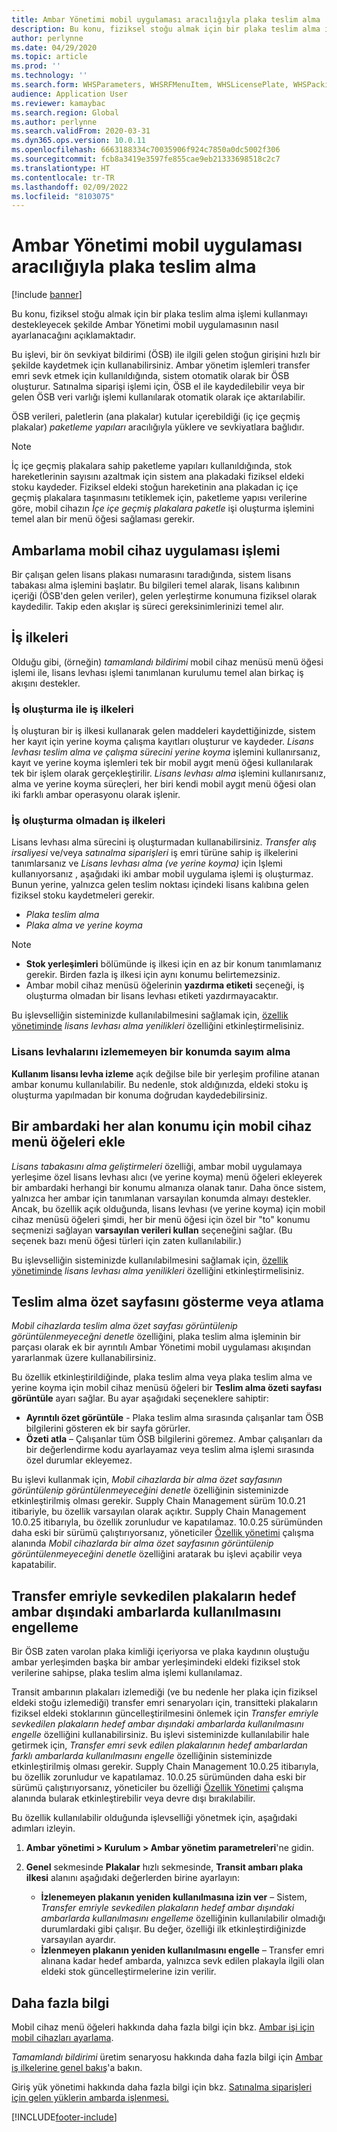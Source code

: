 ```yaml
---
title: Ambar Yönetimi mobil uygulaması aracılığıyla plaka teslim alma
description: Bu konu, fiziksel stoğu almak için bir plaka teslim alma işlemi kullanmayı desteklemek üzere Ambar Yönetimi mobil uygulamasının nasıl ayarlanacağını açıklamaktadır.
author: perlynne
ms.date: 04/29/2020
ms.topic: article
ms.prod: ''
ms.technology: ''
ms.search.form: WHSParameters, WHSRFMenuItem, WHSLicensePlate, WHSPackingStructure
audience: Application User
ms.reviewer: kamaybac
ms.search.region: Global
ms.author: perlynne
ms.search.validFrom: 2020-03-31
ms.dyn365.ops.version: 10.0.11
ms.openlocfilehash: 6663188334c70035906f924c7850a0dc5002f306
ms.sourcegitcommit: fcb8a3419e3597fe855cae9eb21333698518c2c7
ms.translationtype: HT
ms.contentlocale: tr-TR
ms.lasthandoff: 02/09/2022
ms.locfileid: "8103075"
---
```

# <a name="license-plate-receiving-via-the-warehouse-management-mobile-app"></a>Ambar Yönetimi mobil uygulaması aracılığıyla plaka teslim alma

[!include [banner](../includes/banner.md)]

Bu konu, fiziksel stoğu almak için bir plaka teslim alma işlemi kullanmayı destekleyecek şekilde Ambar Yönetimi mobil uygulamasının nasıl ayarlanacağını açıklamaktadır.

Bu işlevi, bir ön sevkiyat bildirimi (ÖSB) ile ilgili gelen stoğun girişini hızlı bir şekilde kaydetmek için kullanabilirsiniz. Ambar yönetim işlemleri transfer emri sevk etmek için kullanıldığında, sistem otomatik olarak bir ÖSB oluşturur. Satınalma siparişi işlemi için, ÖSB el ile kaydedilebilir veya bir gelen ÖSB veri varlığı işlemi kullanılarak otomatik olarak içe aktarılabilir.

ÖSB verileri, paletlerin (ana plakalar) kutular içerebildiği (iç içe geçmiş plakalar) *paketleme yapıları* aracılığıyla yüklere ve sevkiyatlara bağlıdır.

> [!NOTE]
> İç içe geçmiş plakalara sahip paketleme yapıları kullanıldığında, stok hareketlerinin sayısını azaltmak için sistem ana plakadaki fiziksel eldeki stoku kaydeder. Fiziksel eldeki stoğun hareketinin ana plakadan iç içe geçmiş plakalara taşınmasını tetiklemek için, paketleme yapısı verilerine göre, mobil cihazın *İçe içe geçmiş plakalara paketle* işi oluşturma işlemini temel alan bir menü öğesi sağlaması gerekir.

## <a name="warehousing-mobile-device-app-processing"></a>Ambarlama mobil cihaz uygulaması işlemi

Bir çalışan gelen lisans plakası numarasını taradığında, sistem lisans tabakası alma işlemini başlatır. Bu bilgileri temel alarak, lisans kalıbının içeriği (ÖSB'den gelen veriler), gelen yerleştirme konumuna fiziksel olarak kaydedilir. Takip eden akışlar iş süreci gereksinimlerinizi temel alır.

## <a name="work-policies"></a>İş ilkeleri

Olduğu gibi, (örneğin) *tamamlandı bildirimi* mobil cihaz menüsü menü öğesi işlemi ile, lisans levhası işlemi tanımlanan kurulumu temel alan birkaç iş akışını destekler.

### <a name="work-policies-with-work-creation"></a>İş oluşturma ile iş ilkeleri

İş oluşturan bir iş ilkesi kullanarak gelen maddeleri kaydettiğinizde, sistem her kayıt için yerine koyma çalışma kayıtları oluşturur ve kaydeder. *Lisans levhası teslim alma ve çalışma sürecini yerine koyma* işlemini kullanırsanız, kayıt ve yerine koyma işlemleri tek bir mobil aygıt menü öğesi kullanılarak tek bir işlem olarak gerçekleştirilir. *Lisans levhası alma* işlemini kullanırsanız, alma ve yerine koyma süreçleri, her biri kendi mobil aygıt menü öğesi olan iki farklı ambar operasyonu olarak işlenir.

### <a name="work-policies-without-work-creation"></a>İş oluşturma olmadan iş ilkeleri

Lisans levhası alma sürecini iş oluşturmadan kullanabilirsiniz. *Transfer alış irsaliyesi* ve/veya *satınalma siparişleri* iş emri türüne sahip iş ilkelerini tanımlarsanız ve *Lisans levhası alma (ve yerine koyma)* için Işlemi kullanıyorsanız , aşağıdaki iki ambar mobil uygulama işlemi iş oluşturmaz. Bunun yerine, yalnızca gelen teslim noktası içindeki lisans kalıbına gelen fiziksel stoku kaydetmeleri gerekir.

- *Plaka teslim alma*
- *Plaka alma ve yerine koyma*

> [!NOTE]
> - **Stok yerleşimleri** bölümünde iş ilkesi için en az bir konum tanımlamanız gerekir. Birden fazla iş ilkesi için aynı konumu belirtemezsiniz.
> - Ambar mobil cihaz menüsü öğelerinin **yazdırma etiketi** seçeneği, iş oluşturma olmadan bir lisans levhası etiketi yazdırmayacaktır.

Bu işlevselliğin sisteminizde kullanılabilmesini sağlamak için, [özellik yönetiminde](../../fin-ops-core/fin-ops/get-started/feature-management/feature-management-overview.md) *lisans levhası alma yenilikleri* özelliğini etkinleştirmelisiniz.

### <a name="receive-inventory-on-a-location-that-doesnt-track-license-plates"></a>Lisans levhalarını izlememeyen bir konumda sayım alma

**Kullanım lisansı levha izleme** açık değilse bile bir yerleşim profiline atanan ambar konumu kullanılabilir. Bu nedenle, stok aldığınızda, eldeki stoku iş oluşturma yapılmadan bir konuma doğrudan kaydedebilirsiniz.

## <a name="add-mobile-device-menu-items-for-each-receiving-location-in-a-warehouse"></a>Bir ambardaki her alan konumu için mobil cihaz menü öğeleri ekle

*Lisans tabakasını alma geliştirmeleri* özelliği, ambar mobil uygulamaya yerleşime özel lisans levhası alıcı (ve yerine koyma) menü öğeleri ekleyerek bir ambardaki herhangi bir konumu almanıza olanak tanır. Daha önce sistem, yalnızca her ambar için tanımlanan varsayılan konumda almayı destekler. Ancak, bu özellik açık olduğunda, lisans levhası (ve yerine koyma) için mobil cihaz menüsü öğeleri şimdi, her bir menü öğesi için özel bir "to" konumu seçmenizi sağlayan **varsayılan verileri kullan** seçeneğini sağlar. (Bu seçenek bazı menü öğesi türleri için zaten kullanılabilir.)

Bu işlevselliğin sisteminizde kullanılabilmesini sağlamak için, [özellik yönetiminde](../../fin-ops-core/fin-ops/get-started/feature-management/feature-management-overview.md) *lisans levhası alma yenilikleri* özelliğini etkinleştirmelisiniz.

## <a name="show-or-skip-the-receiving-summary-page"></a>Teslim alma özet sayfasını gösterme veya atlama

*Mobil cihazlarda teslim alma özet sayfası görüntülenip görüntülenmeyeceğni denetle* özelliğini, plaka teslim alma işleminin bir parçası olarak ek bir ayrıntılı Ambar Yönetimi mobil uygulaması akışından yararlanmak üzere kullanabilirsiniz.

Bu özellik etkinleştirildiğinde, plaka teslim alma veya plaka teslim alma ve yerine koyma için mobil cihaz menüsü öğeleri bir **Teslim alma özeti sayfası görüntüle** ayarı sağlar. Bu ayar aşağıdaki seçeneklere sahiptir:

- **Ayrıntılı özet görüntüle** - Plaka teslim alma sırasında çalışanlar tam ÖSB bilgilerini gösteren ek bir sayfa görürler.
- **Özeti atla** – Çalışanlar tüm ÖSB bilgilerini göremez. Ambar çalışanları da bir değerlendirme kodu ayarlayamaz veya teslim alma işlemi sırasında özel durumlar ekleyemez.

Bu işlevi kullanmak için, *Mobil cihazlarda bir alma özet sayfasının görüntülenip görüntülenmeyeceğini denetle* özelliğinin sisteminizde etkinleştirilmiş olması gerekir. Supply Chain Management sürüm 10.0.21 itibariyle, bu özellik varsayılan olarak açıktır. Supply Chain Management 10.0.25 itibarıyla, bu özellik zorunludur ve kapatılamaz. 10.0.25 sürümünden daha eski bir sürümü çalıştırıyorsanız, yöneticiler [Özellik yönetimi](../../fin-ops-core/fin-ops/get-started/feature-management/feature-management-overview.md) çalışma alanında *Mobil cihazlarda bir alma özet sayfasının görüntülenip görüntülenmeyeceğini denetle* özelliğini aratarak bu işlevi açabilir veya kapatabilir.

## <a name="prevent-transfer-ordershipped-license-plates-from-being-used-at-warehouses-other-than-the-destination-warehouse"></a>Transfer emriyle sevkedilen plakaların hedef ambar dışındaki ambarlarda kullanılmasını engelleme

Bir ÖSB zaten varolan plaka kimliği içeriyorsa ve plaka kaydının oluştuğu ambar yerleşimden başka bir ambar yerleşimindeki eldeki fiziksel stok verilerine sahipse, plaka teslim alma işlemi kullanılamaz.

Transit ambarının plakaları izlemediği (ve bu nedenle her plaka için fiziksel eldeki stoğu izlemediği) transfer emri senaryoları için, transitteki plakaların fiziksel eldeki stoklarının güncelleştirilmesini önlemek için *Transfer emriyle sevkedilen plakaların hedef ambar dışındaki ambarlarda kullanılmasını engelle* özelliğini kullanabilirsiniz. Bu işlevi sisteminizde kullanılabilir hale getirmek için, *Transfer emri sevk edilen plakalarının hedef ambarlardan farklı ambarlarda kullanılmasını engelle* özelliğinin sisteminizde etkinleştirilmiş olması gerekir. Supply Chain Management 10.0.25 itibarıyla, bu özellik zorunludur ve kapatılamaz. 10.0.25 sürümünden daha eski bir sürümü çalıştırıyorsanız, yöneticiler bu özelliği [Özellik Yönetimi](../../fin-ops-core/fin-ops/get-started/feature-management/feature-management-overview.md) çalışma alanında bularak etkinleştirebilir veya devre dışı bırakılabilir.

Bu özellik kullanılabilir olduğunda işlevselliği yönetmek için, aşağıdaki adımları izleyin.

1. **Ambar yönetimi \> Kurulum \> Ambar yönetim parametreleri**'ne gidin.
1. **Genel** sekmesinde **Plakalar** hızlı sekmesinde, **Transit ambarı plaka ilkesi** alanını aşağıdaki değerlerden birine ayarlayın:

    - **İzlenemeyen plakanın yeniden kullanılmasına izin ver** – Sistem, *Transfer emriyle sevkedilen plakaların hedef ambar dışındaki ambarlarda kullanılmasını engelleme* özelliğinin kullanılabilir olmadığı durumlardaki gibi çalışır. Bu değer, özelliği ilk etkinleştirdiğinizde varsayılan ayardır.
    - **İzlenmeyen plakanın yeniden kullanılmasını engelle** – Transfer emri alınana kadar hedef ambarda, yalnızca sevk edilen plakayla ilgili olan eldeki stok güncelleştirmelerine izin verilir.

## <a name="more-information"></a>Daha fazla bilgi

Mobil cihaz menü öğeleri hakkında daha fazla bilgi için bkz. [Ambar işi için mobil cihazları ayarlama](configure-mobile-devices-warehouse.md).

*Tamamlandı bildirimi* üretim senaryosu hakkında daha fazla bilgi için [Ambar iş ilkelerine genel bakış](warehouse-work-policies.md)'a bakın.

Giriş yük yönetimi hakkında daha fazla bilgi için bkz. [Satınalma siparişleri için gelen yüklerin ambarda işlenmesi.](inbound-load-handling.md)


[!INCLUDE[footer-include](../../includes/footer-banner.md)]